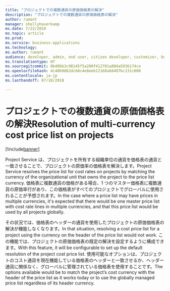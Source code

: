 ```yaml
---
title: "プロジェクトでの複数通貨の原価価格表の解決"
description: "プロジェクトでの複数通貨の原価価格表の解決"
author: rumant
manager: shellyhaverkamp
ms.date: 7/22/2018
ms.topic: article
ms.prod: 
ms.service: business-applications
ms.technology: 
ms.author: rumant
audience: developer, admin, end user, citizen developer, customizer, business analyst, IT pro
ms.translationtype: HT
ms.sourcegitcommit: 0b40bb3c98145f5a260f412701a884a5936174ce
ms.openlocfilehash: dc40b9862dcb8c4e8eeb12168ab8497bc131c000
ms.contentlocale: ja-jp
ms.lasthandoff: 07/18/2018

---
```

#  <a name="resolution-of-multi-currency-cost-price-list-on-projects"></a><span data-ttu-id="6cd71-103">プロジェクトでの複数通貨の原価価格表の解決</span><span class="sxs-lookup"><span data-stu-id="6cd71-103">Resolution of multi-currency cost price list on projects</span></span> 


[!include[banner](../../../../includes/banner.md)]

<span data-ttu-id="6cd71-104">Project Service は、プロジェクトを所有する組織単位の通貨を価格表の通貨と一致させることで、プロジェクトの原価率の価格表を解決します。</span><span class="sxs-lookup"><span data-stu-id="6cd71-104">Project Service resolves the price list for cost rates on projects by matching the currency of the organizational unit that owns the project to the price list currency.</span></span> <span data-ttu-id="6cd71-105">価格表に複数通貨の価格がある場合、1 つのマスター価格表に複数通貨の原価率行があり、この価格表がすべてのプロジェクトでグローバルに使用されることが予想されます。</span><span class="sxs-lookup"><span data-stu-id="6cd71-105">In the case where a price list may have prices in multiple currencies, it's expected that there would be one master price list with cost rate lines in multiple currencies, and that this price list would be used by all projects globally.</span></span> 

<span data-ttu-id="6cd71-106">その状況では、価格表のヘッダーの通貨を使用したプロジェクトの原価価格表の解決が機能しなくなります。</span><span class="sxs-lookup"><span data-stu-id="6cd71-106">In that situation, resolving a cost price list for a project using the currency on the header of the price list would not work.</span></span> <span data-ttu-id="6cd71-107">この機能では、プロジェクトの原価価格表の既定の解決を設定するように構成できます。</span><span class="sxs-lookup"><span data-stu-id="6cd71-107">With this feature, it will be configurable to set up the default resolution of the project cost price list.</span></span> <span data-ttu-id="6cd71-108">使用可能なオプションは、プロジェクトのコスト通貨を現在機能している価格表のヘッダーと一致させるか、ヘッダー通貨に関係なく、グローバルに管理されている価格表を使用することです。</span><span class="sxs-lookup"><span data-stu-id="6cd71-108">The options available would be to match the project’s cost currency with the header of the price list as it works today or to use the globally managed price list regardless of its header currency.</span></span>  



